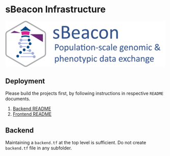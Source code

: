 # sBeacon Infrastructure

<div align="center">
    <img src="./backend/assets/logo-black.png" width="800px">
</div>

## Deployment

Please build the projects first, by following instructions in respective `README` documents.

1. [Backend README](./backend/README.md)
2. [Frontend README](./frontend/README.md)

## Backend

Maintaining a `backend.tf` at the top level is sufficient. Do not create `backend.tf` file in any subfolder.
